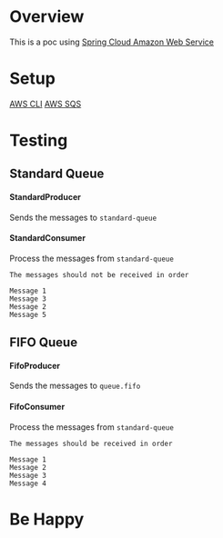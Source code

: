 # Overview

This is a poc using [Spring Cloud Amazon Web Service](https://spring.io/projects/spring-cloud-aws)

# Setup

[AWS CLI](https://docs.aws.amazon.com/cli/latest/userguide/cli-chap-configure.html)
[AWS SQS](https://aws.amazon.com/sqs/)

# Testing

## Standard Queue

#### StandardProducer

Sends the messages to `standard-queue`

#### StandardConsumer

Process the messages from `standard-queue`

```
The messages should not be received in order

Message 1
Message 3
Message 2
Message 5
```

## FIFO Queue

#### FifoProducer

Sends the messages to `queue.fifo`

#### FifoConsumer

Process the messages from `standard-queue`

```
The messages should be received in order

Message 1
Message 2
Message 3
Message 4
```

# Be Happy

